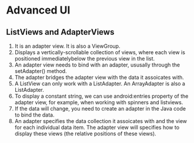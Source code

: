 # Advanced UI
## ListViews and AdapterViews
1. It is an adapter view. It is also a ViewGroup. 
2. Displays a vertically-scrollable collection of views, where each view is positioned immediatelybelow the previous view in the list.
3. An adapter view needs to bind with an adapter, ususally through the setAdapter() method.
4. The adapter bridges the adapter view with the data it assoicates with.
5. A ListView can only work with a ListAdapter. An ArrayAdapter is also a ListAdapter.
6. To display a constant string, we can use android:entries property of the adapter view, 
for example, when working with spinners and listviews.
7. If the data will change, you need to create an adapter in the Java code to bind the data. 
8. An adapter specifies the data collection it assoicates with and the view for each individual data item. 
The adapter view will specifies how to display these views (the relative positions of these views).  
